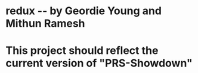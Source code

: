 # redux -- by Geordie Young and Mithun Ramesh
# This project should reflect the current version of "PRS-Showdown"
